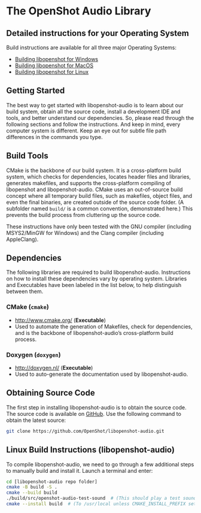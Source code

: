 # The OpenShot Audio Library

## Detailed instructions for your Operating System
Build instructions are available for all three major Operating Systems:
* [Building libopenshot for Windows](doc/INSTALL-WINDOWS.md)
* [Building libopenshot for MacOS](doc/INSTALL-MAC.md)
* [Building libopenshot for Linux](doc/INSTALL-LINUX.md)

## Getting Started

The best way to get started with libopenshot-audio is to
learn about our build system, obtain all the source code,
install a development IDE and tools,
and better understand our dependencies.
So, please read through the following sections and follow the instructions.
And keep in mind, every computer system is different.
Keep an eye out for subtle file path differences in the commands you type.

## Build Tools

CMake is the backbone of our build system.
It is a cross-platform build system, which checks for dependencies,
locates header files and libraries, generates makefiles,
and supports the cross-platform compiling of libopenshot and libopenshot-audio.
CMake uses an out-of-source build concept where all temporary build files,
such as makefiles, object files, and even the final binaries,
are created outside of the source code folder.
(A subfolder named `build/` is a common convention, demonstrated here.)
This prevents the build process from cluttering up the source code.

These instructions have only been tested with
the GNU compiler (including MSYS2/MinGW for Windows)
and the Clang compiler (including AppleClang).

## Dependencies

The following libraries are required to build libopenshot-audio.
Instructions on how to install these dependencies vary by operating system.
Libraries and Executables have been labeled in the list below,
to help distinguish between them.

### CMake (`cmake`)
  * <http://www.cmake.org/> (**Executable**)
  * Used to automate the generation of Makefiles, check for dependencies,
    and is the backbone of libopenshot-audio’s cross-platform build process.

### Doxygen (`doxygen`)
  * <http://doxygen.nl/> (**Executable**)
  * Used to auto-generate the documentation used by libopenshot-audio.

## Obtaining Source Code

The first step in installing libopenshot-audio is to obtain the source code.
The source code is available on
[GitHub](https://github.com/OpenShot/libopenshot-audio).
Use the following command to obtain the latest source:

```sh
git clone https://github.com/OpenShot/libopenshot-audio.git
```

## Linux Build Instructions (libopenshot-audio)
To compile libopenshot-audio, we need to go through a few additional steps
to manually build and install it.
Launch a terminal and enter:

```sh
cd [libopenshot-audio repo folder]
cmake -B build -S .
cmake --build build
./build/src/openshot-audio-test-sound  # (This should play a test sound)
cmake --install build  # (To /usr/local unless CMAKE_INSTALL_PREFIX set)
```

